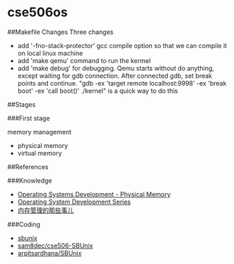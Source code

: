 # cse506os

##Makefile Changes
 Three changes
 - add '-fno-stack-protector' gcc compile option so that we can compile it on local linux machine
 - add 'make qemu' command to run the kermel
 - add 'make debug' for debugging. Qemu starts without do anything, except waiting for gdb connection. After connected gdb, set break points and continue. "gdb -ex 'target remote localhost:9998' -ex 'break boot' -ex 'call boot()' ./kernel" is a quick way to do this

##Stages

###First stage
 
 memory management 
- physical memory
- virtual memory

##References

###Knowledge
- [Operating Systems Development - Physical Memory](http://www.brokenthorn.com/Resources/OSDev17.html)
- [Operating System Development Series](http://www.brokenthorn.com/Resources/OSDevIndex.html)
- [内存管理的那些事儿](http://edsionte.com/techblog/%E5%86%85%E5%AD%98%E7%AE%A1%E7%90%86)

###Coding
- [sbunix](https://github.com/zhtlancer/sbunix/tree/shcho-dev)
- [sam8dec/cse506-SBUnix](https://github.com/sam8dec/cse506-SBUnix)
- [arpitsardhana/SBUnix](https://github.com/arpitsardhana/SBUnix)
